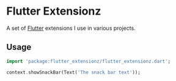 # Flutter Extensionz

A set of [Flutter](https://flutter.dev) extensions I use in various projects.

## Usage

```dart
import 'package:flutter_extensionz/flutter_extensionz.dart';

context.showSnackBar(Text('The snack bar text'));
```
